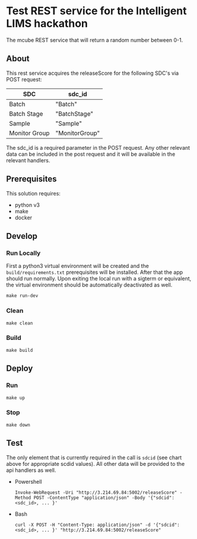 # Test REST service for the Intelligent LIMS hackathon

The mcube REST service that will return a random number between 0-1.

## About

This rest service acquires the releaseScore for the following SDC's via POST request:

|SDC|sdc\_id|
|---|--------|
|Batch|"Batch"|
|Batch Stage|"BatchStage"|
|Sample|"Sample"|
|Monitor Group|"MonitorGroup"|

The sdc\_id is a required parameter in the POST request. Any other relevant data can be included in the post request and it will be available in the relevant handlers.

## Prerequisites

This solution requires:

- python v3
- make
- docker

## Develop

### Run Locally

First a python3 virtual environment will be created and the ``build/requirements.txt`` prerequisites will be installed. After that the app should run normally. Upon exiting the local run with a sigterm or equivalent, the virtual environment should be automatically deactivated as well.

```
make run-dev
```

### Clean

```
make clean
```

### Build

```
make build
```

## Deploy

### Run

```
make up
```

### Stop

```
make down
```

## Test

The only element that is currently required in the call is ``sdcid`` (see chart above for appropriate scdid values). All other data will be provided to the api handlers as well.

- Powershell
  ```
  Invoke-WebRequest -Uri "http://3.214.69.84:5002/releaseScore" -Method POST -ContentType "application/json" -Body '{"sdcid": <sdc_id>, ... }'
  ```

- Bash
  ```
  curl -X POST -H "Content-Type: application/json" -d '{"sdcid": <sdc_id>, ... }' "http://3.214.69.84:5002/releaseScore"
  ```


